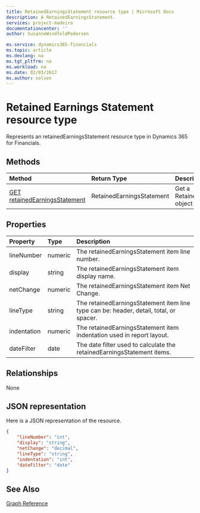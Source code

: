 ```yaml
---
title: RetainedEarningsStatement resource type | Microsoft Docs
description: A RetainedEarningsStatement.
services: project-madeira
documentationcenter: ''
author: SusanneWindfeldPedersen

ms.service: dynamics365-financials
ms.topic: article
ms.devlang: na
ms.tgt_pltfrm: na
ms.workload: na
ms.date: 02/03/2017
ms.author: solsen
---
```


# Retained Earnings Statement resource type
Represents an retainedEarningsStatement resource type in Dynamics 365 for Financials.

## Methods

| Method       | Return Type  |Description|
|:---------------|:--------|:----------|
|[GET retainedEarningsStatement](../api/dynamics_get_retainedearningsstatement.md)|RetainedEarningsStatement|Get a RetainedEarningsStatement object|

## Properties
| Property	   | Type	|Description|
|:---------------|:--------|:----------|
|lineNumber|numeric|The retainedEarningsStatement item line number.|
|display|string|The retainedEarningsStatement item display name.|
|netChange|numeric|The retainedEarningsStatement item Net Change.|
|lineType|string|The retainedEarningsStatement item line type can be: header, detail, total, or spacer.|
|indentation|numeric|The retainedEarningsStatement item indentation used in report layout.|
|dateFilter|date|The date filter used to calculate the retainedEarningsStatement items.|


## Relationships
None

## JSON representation

Here is a JSON representation of the resource.


```json
{
    "lineNumber": "int",
    "display": "string",
    "netChange": "decimal",
    "lineType": "string",
    "indentation": "int",
    "dateFilter": "date"
}

```
## See Also
[Graph Reference](../api/dynamics_graph_reference.md)  
